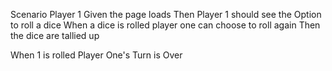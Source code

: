 Scenario Player 1
Given the page loads
Then Player 1 should see the Option to roll a dice
When a dice is rolled player one can choose to roll again
Then the dice are tallied up

When 1 is rolled Player One's Turn is Over
